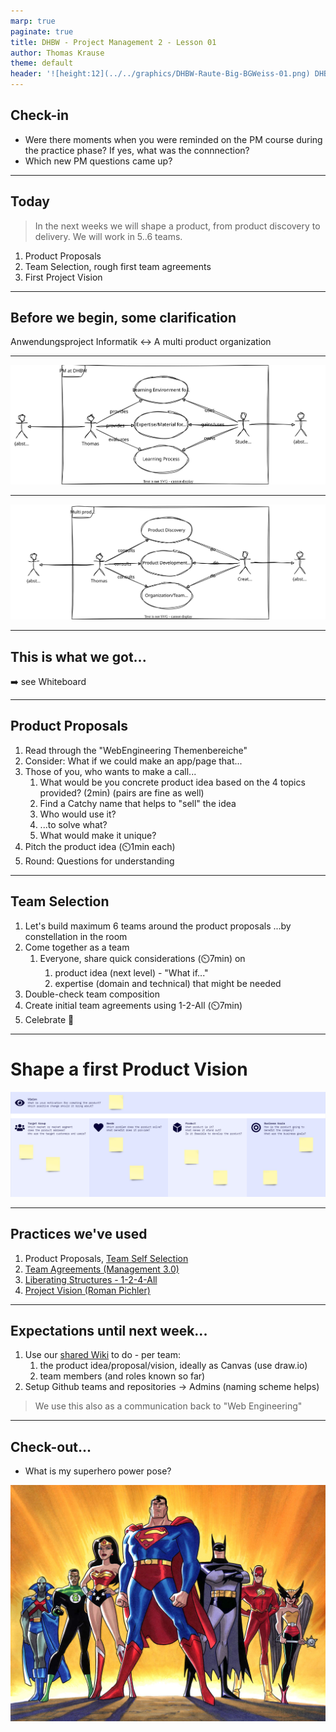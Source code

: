 ```yaml
---
marp: true
paginate: true
title: DHBW - Project Management 2 - Lesson 01
author: Thomas Krause
theme: default
header: '![height:12](../../graphics/DHBW-Raute-Big-BGWeiss-01.png) DHBW - Project Management 2 - Lesson 01'
---
```

<!-- markdownlint-disable MD025 MD045 MD012 MD024 MD026 -->

<!-- _backgroundColor: lightblue -->

## Check-in

* Were there moments when you were reminded on the PM course during the practice phase? If yes, what was the connnection?
* Which new PM questions came up?

---

## Today

> In the next weeks we will shape a product, from product discovery to delivery. We will work in 5..6 teams.

1. Product Proposals
2. Team Selection, rough first team agreements
3. First Project Vision

---

## Before we begin, some clarification

Anwendungsproject Informatik ↔️ A multi product organization

---

![bg height 95%](graphics/pm-at-dhbw.drawio.svg)

---

![bg height 95%](graphics/multi-product-org.drawio.svg)

---

## This is what we got...

➡️ see Whiteboard

---

<!-- _backgroundColor: lightblue -->

## Product Proposals

1. Read through the "WebEngineering Themenbereiche"
2. Consider: What if we could make an app/page that...
3. Those of you, who wants to make a call...
   1. What would be you concrete product idea based on the 4 topics provided? (2min) (pairs are fine as well)
   2. Find a Catchy name that helps to "sell" the idea
   3. Who would use it?
   4. ...to solve what?
   5. What would make it unique?
4. Pitch the product idea (⏲️1min each)
5. Round: Questions for understanding

---
<!-- _backgroundColor: lightblue -->

## Team Selection

1. Let's build maximum 6 teams around the product proposals ...by constellation in the room
2. Come together as a team
   1. Everyone, share quick considerations (⏲️7min) on
      1. product idea (next level) - "What if..."
      2. expertise (domain and technical) that might be needed
3. Double-check team composition
4. Create initial team agreements using 1-2-All (⏲️7min)
5. Celebrate 🎉

---

# Shape a first Product Vision

![Alt text](graphics/product%20vision%20board.png)

---

<!-- _backgroundColor:  LightGreen -->

## Practices we've used

1. Product Proposals, [Team Self Selection](https://www.agilealliance.org/resources/experience-reports/creating-how-self-selection-lets-people-excel/)
2. [Team Agreements (Management 3.0)](https://management30.com/blog/team-agreements/)
3. [Liberating Structures - 1-2-4-All](https://www.liberatingstructures.com/1-1-2-4-all/)
4. [Project Vision (Roman Pichler)](https://www.romanpichler.com/blog/the-product-vision-board/)

---

## Expectations until next week...


1. Use our [shared Wiki](https://github.com/dhbw-ka-pm/tinf22b6-shared/wiki) to do - per team:
   1. the product idea/proposal/vision, ideally as Canvas (use draw.io)
   2. team members (and roles known so far)
2. Setup Github teams and repositories -> Admins (naming scheme helps)

> We use this also as a communication back to "Web Engineering"

---

## Check-out...

<!-- _backgroundColor: lightblue -->

* What is my superhero power pose?

![bg right](graphics/image%20(13).png)
